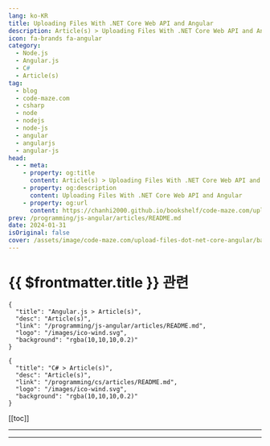 ```yaml
---
lang: ko-KR
title: Uploading Files With .NET Core Web API and Angular
description: Article(s) > Uploading Files With .NET Core Web API and Angular
icon: fa-brands fa-angular
category: 
  - Node.js
  - Angular.js
  - C#
  - Article(s)
tag: 
  - blog
  - code-maze.com
  - csharp
  - node
  - nodejs
  - node-js
  - angular
  - angularjs
  - angular-js
head:  
  - - meta:
    - property: og:title
      content: Article(s) > Uploading Files With .NET Core Web API and Angular
    - property: og:description
      content: Uploading Files With .NET Core Web API and Angular
    - property: og:url
      content: https://chanhi2000.github.io/bookshelf/code-maze.com/upload-files-dot-net-core-angular.html
prev: /programming/js-angular/articles/README.md
date: 2024-01-31
isOriginal: false
cover: /assets/image/code-maze.com/upload-files-dot-net-core-angular/banner.png
---
```


# {{ $frontmatter.title }} 관련

```component VPCard
{
  "title": "Angular.js > Article(s)",
  "desc": "Article(s)",
  "link": "/programming/js-angular/articles/README.md",
  "logo": "/images/ico-wind.svg",
  "background": "rgba(10,10,10,0.2)"
}
```


```component VPCard
{
  "title": "C# > Article(s)",
  "desc": "Article(s)",
  "link": "/programming/cs/articles/README.md",
  "logo": "/images/ico-wind.svg",
  "background": "rgba(10,10,10,0.2)"
}
```

[[toc]]

---

<SiteInfo
  name="Uploading Files With .NET Core Web API and Angular"
  desc="In this article, we are going to learn how to upload files with .Net Core Web API and Angular. We are going to use those files as well in our app."
  url="https://code-maze.com/upload-files-dot-net-core-angular/"
  logo="/assets/image/code-maze.com/favicon.png"
  preview="/assets/image/upload-files-dot-net-core-angular/banner.png"/>

<!-- TODO: 작성 -->

---

<TagLinks />